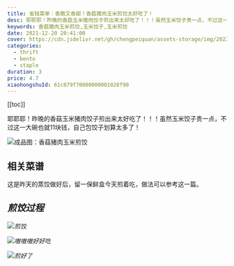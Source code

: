 ```yaml
---
title: 省钱菜单：香脆又香甜！香菇猪肉玉米煎饺太好吃了！
desc: 耶耶耶！昨晚的香菇玉米猪肉饺子煎出来太好吃了！！！虽然玉米饺子贵一点，不过这一大碗也就11块钱，自己包饺子划算太多了！
keywords: 香菇猪肉玉米煎饺,玉米饺子,玉米煎饺
date: 2021-12-20 20:41:00
cover: https://cdn.jsdelivr.net/gh/chengpeiquan/assets-storage/img/2022/01/20220108014330.jpg
categories:
  - thrift
  - bento
  - staple
duration: 3
price: 4.7
xiaohongshuId: 61c079f70000000001028f90
---
```


[[toc]]

耶耶耶！昨晚的香菇玉米猪肉饺子煎出来太好吃了！！！虽然玉米饺子贵一点，不过这一大碗也就11块钱，自己包饺子划算太多了！

![成品图：香菇猪肉玉米煎饺](https://cdn.jsdelivr.net/gh/chengpeiquan/assets-storage/img/2022/01/20220108014435.jpg)

## 相关菜谱

这是昨天的蒸饺做好后，留一保鲜盒今天煎着吃，做法可以参考这一篇。

<Cite type="cookbook" name="xianggu-zhurou-yumi-zhengjiao" />

## 煎饺过程

![煎饺](https://cdn.jsdelivr.net/gh/chengpeiquan/assets-storage/img/2022/01/20220108014433.jpg)

![嗷嗷嗷好好吃](https://cdn.jsdelivr.net/gh/chengpeiquan/assets-storage/img/2022/01/20220108014434.jpg)

![煎好了](https://cdn.jsdelivr.net/gh/chengpeiquan/assets-storage/img/2022/01/20220108014436.jpg)


